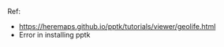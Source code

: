 <!-- 1404-07-22 -->
Ref:
- https://heremaps.github.io/pptk/tutorials/viewer/geolife.html
- Error in installing pptk <!-- 1404-07-22 -->
